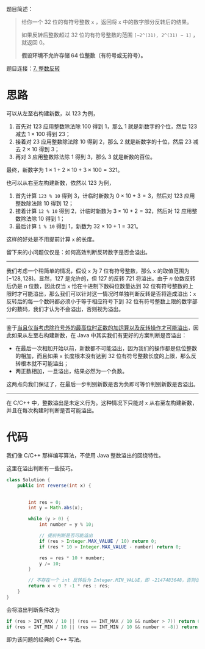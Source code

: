 题目简述：

> 给你一个 32 位的有符号整数 `x` ，返回将 `x` 中的数字部分反转后的结果。
>
> 如果反转后整数超过 32 位的有符号整数的范围 `[−2^(31), 2^(31) − 1]` ，就返回 0。
>
> **假设环境不允许存储 64 位整数（有符号或无符号）。**

题目连接：[7. 整数反转](https://leetcode.cn/problems/reverse-integer/)

# 思路

可以从左至右构建新数，以 $123$ 为例，

1. 首先对 $123$ 应用整数除法除 $100$ 得到 $1$，那么 $1$ 就是新数字的个位，然后 $123$ 减去 $1\times100$ 得到 $23$；
2. 接着对 $23$ 应用整数除法除 $10$ 得到 $2$，那么 $2$ 就是新数字的十位，然后 $23$ 减去 $2\times10$ 得到 $3$；
3. 再对 $3$ 应用整数除法除 $1$ 得到 $3$，那么 $3$ 就是新数的百位。

最终，新数字为 $1\times1+2\times10+3\times100=321$。

也可以从右至左构建新数，依然以 $123$ 为例，

1. 首先计算 `123 % 10` 得到 $3$，计临时新数为 $0\times10+3=3$，然后对 $123$ 应用整数除法除 $10$ 得到 $12$；
2. 接着计算 `12 % 10` 得到 $2$，计临时新数为 $3\times10+2=32$，然后对 $12$ 应用整数除法除 $10$ 得到 $1$；
3. 最后计算 `1 % 10` 得到 $1$，新数为 $32\times10+1=321$。

这样的好处是不用提前计算 `x` 的长度。

留下来的小问题仅仅是：如何高效判断反转数字是否会溢出。

---

我们考虑一个稍简单的情况，假设 `x` 为 7 位有符号整数，那么 `x` 的取值范围为 $[-128,128)$。显然，$127$ 是允许的，但 $127$ 的反转 $721$ 将溢出。由于 $n$ 位数反转后仍是 $n$ 位数，因此仅当 `x` 恰在十进制下数码位数量达到 32 位有符号整数的上限时才可能溢出，那么我们可以针对这一情况时单独判断反转是否将造成溢出：`x` 反转后的每一个数码都必须小于等于相应符号下到 32 位有符号整数上限的数字部分的数码，我们才认为不会溢出，否则视为溢出。

---

鉴于<u>当且仅当考虑除符号外的最高位时正数的加运算以及反转操作才可能溢出</u>，因此如果从左至右构建新数，在 Java 中其实我们有更好的方案判断是否溢出：

- 在最后一次相加开始以前，新数都不可能溢出，因为我们的操作都是低位整数的相加，而且如果 `x` 长度根本没有达到 32 位有符号整数长度的上限，那么反转根本就不可能溢出；
- 两正数相加，一旦溢出，结果必然为一个负数。

这两点向我们保证了，在最后一步判别新数是否为负即可等价判别新数是否溢出。

---

在 C/C++ 中，整数溢出是未定义行为。这种情况下只能对 `x` 从右至左构建新数，并且在每次构建时判断是否可能溢出。

# 代码

我们像 C/C++ 那样编写算法，不使用 Java 整数溢出的回绕特性。

这里在溢出判断有一些技巧。

```java
class Solution {
    public int reverse(int x) {
        

        int res = 0;
        int y = Math.abs(x);

        while (y > 0) {
            int number = y % 10;

            // 提前判断是否可能溢出
            if (res > Integer.MAX_VALUE / 10) return 0;
            if (res * 10 > Integer.MAX_VALUE - number) return 0;

            res = res * 10 + number;
            y /= 10;
        }

        // 不存在一个 int 反转后为 Integer.MIN_VALUE，即 -2147483648，否则该数针对 -1 * res 的逻辑需要单独处理
        return x < 0 ? -1 * res : res;
    }
}
```

会将溢出判断条件改为

```c++
if (res > INT_MAX / 10 || (res == INT_MAX / 10 && number > 7)) return 0;
if (res < INT_MIN / 10 || (res == INT_MIN / 10 && number < -8)) return 0;
```

即为该问题的经典的 C++ 写法。
